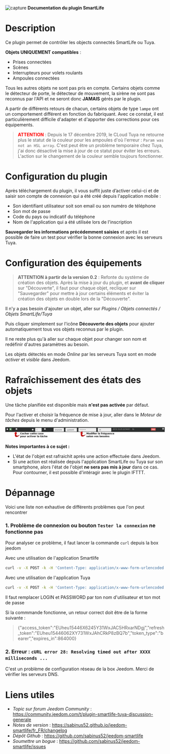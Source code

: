 ![capture](../images/icon-48.png) **Documentation du plugin SmartLife**


# Description 

Ce plugin permet de contrôler les objects connectés SmartLife ou Tuya.


**Objets UNIQUEMENT compatibles** :
- Prises connectées
- Scènes
- Interrupteurs pour volets roulants
- Ampoules connectées

Tous les autres objets ne sont pas pris en compte. Certains objets comme le détecteur de porte, le détecteur de mouvement, la sirène ne sont pas reconnus par l'API et ne seront donc **JAMAIS** gérés par le plugin.

A partir de différents retours de chacun, certains objets de type `lampe` ont un comportement différent en fonction du fabriquant. Avec ce constat, il est particulièrement difficile d'adapter et d'apporter des corrections pour ces équipements.

> <span style="color:red">**ATTENTION**</span> : Depuis le 17 décembre 2019, le CLoud Tuya ne retourne plus le statut de la couleur pour les ampoules d'où l'erreur : `Param was not an HSL array`. C'est peut être un problème temporaire chez Tuya, j'ai donc désactivé la mise à jour de ce statut pour éviter les erreurs. L'action sur le changement de la couleur semble toujours fonctionner.


# Configuration du plugin

Après téléchargement du plugin, il vous suffit juste d’activer celui-ci et de saisir son compte de connexion qui a été créé depuis l'application mobile :

- Son identifiant utilisateur soit son email ou son numéro de téléphone
- Son mot de passe
- Code du pays ou indicatif du téléphone
- Nom de l'application qui a été utilisée lors de l'inscription

**Sauvegarder les informations précédemment saisies** et après il est possible de faire un test pour vérifier la bonne connexion avec les serveurs Tuya.



# Configuration des équipements

> **ATTENTION à partir de la version 0.2** : Refonte du système de création des objets. Après la mise à jour du plugin, et **avant de cliquer** sur "Découverte", il faut pour chaque objet, recliquer sur "Sauvegarder" pour mettre à jour certains éléments et éviter la création des objets en double lors de la "Découverte".

Il n'y a pas besoin d'ajouter un objet, aller sur *Plugins / Objets connectés / Objets SmartLife/Tuya*

Puis cliquer simplement sur l'icône **Découverte des objets** pour ajouter automatiquement tous vos objets reconnus par le plugin.

Il ne reste plus qu'à aller sur chaque objet pour changer son nom et redéfinir d'autres paramètres au besoin.

Les objets détectés en mode *Online* par les serveurs Tuya sont en mode *activer* et *visible* dans Jeedom.



# Rafraîchissement des états des objets

Une tâche planifiée est disponible mais **n'est pas activée** par défaut.

Pour l'activer et choisir la fréquence de mise à jour, aller dans le *Moteur de tâches* depuis le menu d'administration.

![Tache planifiée](../images/cron.png)


**Notes importantes à ce sujet :**

- L'état de l'objet est rafraichit après une action effectuée dans Jeedom.
- Si une action est réalisée depuis l'application SmartLife ou Tuya sur son smartphone, alors l'état de l'objet **ne sera pas mis à jour** dans ce cas. Pour contourner, il est possible d'intéragir avec le plugin IFTTT.



# Dépannage

Voici une liste non exhautive de différents problèmes que l'on peut rencontrer

### 1. Problème de connexion ou bouton `Tester la connexion` ne fonctionne pas

Pour analyser ce problème, il faut lancer la commande `curl` depuis la box jeedom

Avec une utilisation de l'application Smartlife
~~~ bash
curl -v -X POST -k -H 'Content-Type: application/x-www-form-urlencoded' -i 'https://px1.tuyaus.com/homeassistant/auth.do' --data 'userName=LOGIN&password=PASSORD&countryCode=33&bizType=smart_life&from=tuya'
~~~

Avec une utilisation de l'application Tuya
~~~ bash
curl -v -X POST -k -H 'Content-Type: application/x-www-form-urlencoded' -i 'https://px1.tuyaus.com/homeassistant/auth.do' --data 'userName=LOGIN&password=PASSORD&countryCode=33&bizType=smart_life&from=tuya'
~~~

Il faut remplacer LOGIN et PASSWORD par ton nom d'utilisateur et ton mot de passe

Si la commmande fonctionne, un retour correct doit être de la forme suivante :
> {"access_token":"EUheu15446X6245Y31WxJAC5HRxarNDgj","refresh_token":"EUheu15446062XY731WxJAhCRkP8zBQ7b","token_type":"bearer","expires_in":864000}


### 2. Erreur : `cURL error 28: Resolving timed out after XXXX milliseconds ...`

C'est un problème de configuration réseau de la box Jeedom. Merci de vérifier les serveurs DNS.



# Liens utiles

- *Topic sur forum Jeedom Community* : https://community.jeedom.com/t/plugin-smartlife-tuya-discussion-generale
- *Notes de version* : https://sabinus52.github.io/jeedom-smartlife/fr_FR/changelog
- *Dépôt Github* : https://github.com/sabinus52/jeedom-smartlife
- *Soumettre un bogue* : https://github.com/sabinus52/jeedom-smartlife/issues
